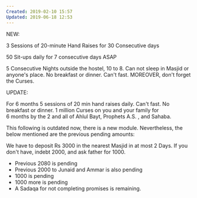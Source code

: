 ```yaml
---
Created: 2019-02-10 15:57
Updated: 2019-06-18 12:53
---
```



NEW:

3 Sessions of 20-minute Hand Raises for 30 Consecutive days

50 Sit-ups daily for 7 consecutive days ASAP

5 Consecutive Nights outside the hostel, 10 to 8. Can not sleep in Masjid or anyone's place. No breakfast or dinner. Can't fast. MOREOVER, don't forget the Curses.

UPDATE:

For 6 months 5 sessions of 20 min hand raises daily. Can't fast. No breakfast or dinner. 1 million Curses on you and your family for 6 months by the 2 and all of Ahlul Bayt, Prophets A.S. , and Sahaba.

This following is outdated now, there is a new module. Nevertheless, the below mentioned are the previous pending amounts:

We have to deposit Rs 3000 in the nearest Masjid in at most 2 Days. If you don't have, indebt 2000, and ask father for 1000.

- Previous 2080 is pending
- Previous 2000 to Junaid and Ammar is also pending
- 1000 is pending
- 1000 more is pending
- A Sadaqa for not completing promises is remaining.